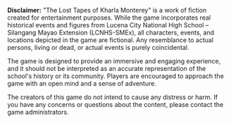 **Disclaimer:**
"The Lost Tapes of Kharla Monterey" is a work of fiction created for entertainment purposes. While the game incorporates real historical events and figures from Lucena City National High School – Silangang Mayao Extension (LCNHS-SMEx), all characters, events, and locations depicted in the game are fictional. Any resemblance to actual persons, living or dead, or actual events is purely coincidental.

The game is designed to provide an immersive and engaging experience, and it should not be interpreted as an accurate representation of the school's history or its community. Players are encouraged to approach the game with an open mind and a sense of adventure.

The creators of this game do not intend to cause any distress or harm. If you have any concerns or questions about the content, please contact the game administrators.
